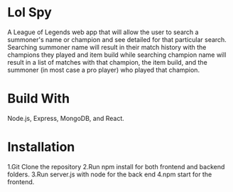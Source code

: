 # Lol Spy
  A League of Legends web app that will allow the user to search a summoner's name or champion and see detailed for that particular search. Searching summoner name will result in their match history with the champions they played and item build while searching champion name will result in a list of matches with that champion, the item build, and the summoner (in most case a pro player) who played that champion.
# Build With
  Node.js, Express, MongoDB, and React.
# Installation
  1.Git Clone the repository
  2.Run npm install for both frontend and backend folders.
  3.Run server.js with node for the back end
  4.npm start for the frontend.
